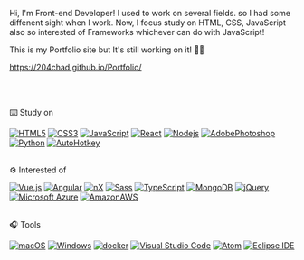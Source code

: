Hi, I'm Front-end Developer!
I used to work on several fields. so I had some diffenent sight when I work.
Now, I focus study on HTML, CSS, JavaScript also so interested of Frameworks whichever can do with JavaScript!	

This is my Portfolio site but It's still working on it! 👨‍🔧

https://204chad.github.io/Portfolio/ 

<br><br>
	
⌨️ Study on 
	
[![HTML5](http://img.shields.io/badge/-HTML5-gray?style=flat-square&logo=HTML5)]()
[![CSS3](http://img.shields.io/badge/-CSS3-gray?style=flat-square&logo=CSS3)]()
[![JavaScript](http://img.shields.io/badge/-JavaScript-gray?style=flat-square&logo=JavaScript)]()
[![React](http://img.shields.io/badge/-React-gray?style=flat-square&logo=react)]()
[![Nodejs](http://img.shields.io/badge/-Node.js-gray?style=flat-square&logo=node.js)]()
[![AdobePhotoshop](http://img.shields.io/badge/-Photoshop-gray?style=flat-square&logo=AdobePhotoshop)]()
[![Python](http://img.shields.io/badge/-Python-gray?style=flat-square&logo=Python)]()
[![AutoHotkey](http://img.shields.io/badge/-AutoHotkey-gray?style=flat-square&logo=AutoHotkey)]()
<br><br>	
	
⚙️ Interested of

[![Vue.js](http://img.shields.io/badge/-Vue.js-gray?style=flat-square&logo=Vue.js)]()
[![Angular](http://img.shields.io/badge/-Angular-gray?style=flat-square&logo=Angular)]()
[![nX](http://img.shields.io/badge/-NX-gray?style=flat-square&logo=NX)]()
[![Sass](http://img.shields.io/badge/-Sass-gray?style=flat-square&logo=Sass)]()
[![TypeScript](http://img.shields.io/badge/-TypeScript-gray?style=flat-square&logo=TypeScript)]()
[![MongoDB](http://img.shields.io/badge/-MongoDB-gray?style=flat-square&logo=MongoDB)]()
[![jQuery](http://img.shields.io/badge/-jQuery-gray?style=flat-square&logo=jQuery)]()
[![Microsoft Azure](http://img.shields.io/badge/-Azure-gray?style=flat-square&logo=MicrosoftAzure)]()
[![AmazonAWS](http://img.shields.io/badge/-AWS-gray?style=flat-square&logo=AmazonAWS)]()
<br><br>
	
	
🎧 Tools
	
[![macOS](http://img.shields.io/badge/-macOS-gray?style=flat-square&logo=macOS)]()
[![Windows](http://img.shields.io/badge/-Windows-gray?style=flat-square&logo=Windows)]()
[![docker](http://img.shields.io/badge/-docker-gray?style=flat-square&logo=docker)]()
[![Visual Studio Code](http://img.shields.io/badge/-VScode-gray?style=flat-square&logo=VisualStudioCode)]()
[![Atom](http://img.shields.io/badge/-Atom-gray?style=flat-square&logo=Atom)]()
[![Eclipse IDE](http://img.shields.io/badge/-Eclipse-gray?style=flat-square&logo=EclipseIDE)]()






	

<!--
**204Chad/204Chad** is a ✨ _special_ ✨ repository because its `README.md` (this file) appears on your GitHub profile.

Here are some ideas to get you started:

- 🔭 I’m currently working on ...
- 🌱 I’m currently learning ...
- 👯 I’m looking to collaborate on ...
- 🤔 I’m looking for help with ...
- 💬 Ask me about ...
- 📫 How to reach me: ...
- 😄 Pronouns: ...
- ⚡ Fun fact: ...
-->
